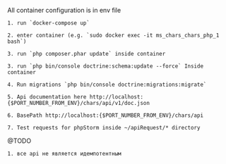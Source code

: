 All container configuration is in env file

    1. run `docker-compose up`
    
    2. enter container (e.g. `sudo docker exec -it ms_chars_chars_php_1 bash`)
    
    3. run `php composer.phar update` inside container
    
    3. run `php bin/console doctrine:schema:update --force` Inside container 
    
    4. Run migrations `php bin/console doctrine:migrations:migrate`
    
    5. Api documentation here http://localhost:{$PORT_NUMBER_FROM_ENV}/chars/api/v1/doc.json

    6. BasePath http://localhost:{$PORT_NUMBER_FROM_ENV}/chars/api
    
    7. Test requests for phpStorm inside ~/apiRequest/* directory
    
    
@TODO
    
    1. все api не является идемпотентным    
